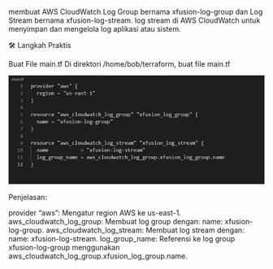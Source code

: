 membuat AWS CloudWatch Log Group bernama xfusion-log-group dan Log Stream bernama xfusion-log-stream. log stream di AWS CloudWatch untuk menyimpan dan mengelola log aplikasi atau sistem.

🛠 Langkah Praktis

Buat File main.tf
Di direktori /home/bob/terraform, buat file main.tf

![alt text](image-27.png)

Penjelasan:

provider “aws”: Mengatur region AWS ke us-east-1.
aws_cloudwatch_log_group: Membuat log group dengan:
name: xfusion-log-group.
aws_cloudwatch_log_stream: Membuat log stream dengan:
name: xfusion-log-stream.
log_group_name: Referensi ke log group xfusion-log-group menggunakan aws_cloudwatch_log_group.xfusion_log_group.name.